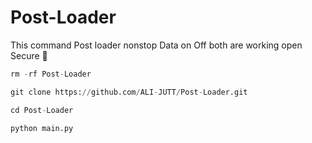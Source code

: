 # Post-Loader
This command Post loader nonstop Data on Off both are working open Secure 🔐 

```python
rm -rf Post-Loader
```  
```python
git clone https://github.com/ALI-JUTT/Post-Loader.git
``` 
```python
cd Post-Loader
``` 
```python
python main.py
``` 
